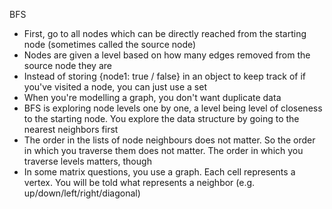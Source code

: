BFS

- First, go to all nodes which can be directly reached from the starting node (sometimes called the source node)
- Nodes are given a level based on how many edges removed from the source node they are
- Instead of storing {node1: true / false} in an object to keep track of if you've visited a node, you can just use a set
- When you're modelling a graph, you don't want duplicate data
- BFS is exploring node levels one by one, a level being level of closeness to the starting node. You explore the data structure by going to the nearest neighbors first
- The order in the lists of node neighbours does not matter. So the order in which you traverse them does not matter. The order in which you traverse levels matters, though
- In some matrix questions, you use a graph. Each cell represents a vertex. You will be told what represents a neighbor (e.g. up/down/left/right/diagonal)
